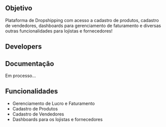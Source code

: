 ## Objetivo
Plataforma de Dropshipping  com acesso a cadastro de produtos, cadastro de vendedores, dashboards para gerenciamento de faturamento e diversas outras funcionalidades para lojistas e fornecedores!


## Developers




## Documentação

Em processo...


## Funcionalidades

- Gerenciamento de Lucro e Faturamento
- Cadastro de Produtos
- Cadastro de Vendedores
- Dashboards para os lojistas e fornecedores

